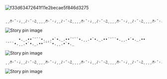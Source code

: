 

![f33d63472641f11e2becae5f846d3275](https://github.com/user-attachments/assets/73d7ae68-0317-4496-a01e-659d141528c5)

        ¸¸♬·¯·♩¸¸♪·¯·♫¸¸¸¸♬·¯·♩¸¸♪·¯·♫¸¸¸¸♬·¯·♩¸¸♪·¯·♫¸¸¸¸♬·¯·♩¸¸♪·¯·♫¸¸¸¸♬·¯·♩¸¸♪·¯·♫¸¸

<img src="https://i.pinimg.com/736x/72/3e/00/723e0080cd5db2c76df648e6864c8917.jpg" alt="Story pin image"/>

          •._.••´¯``•.¸¸.•`•._.••´¯``•.¸¸.•`•._.••´¯``•.¸¸.•`•._.••´¯``•.¸¸.•`•._.••´¯``•.¸¸.•`•._
          

<img src="https://i.pinimg.com/736x/28/e5/aa/28e5aa1c5a44b3f0dfad9d236554b2f9.jpg" alt="Story pin image"/>

    ¸¸♬·¯·♩¸¸♪·¯·♫¸¸¸¸♬·¯·♩¸¸♪·¯·♫¸¸¸¸♬·¯·♩¸¸♪·¯·♫¸¸¸¸♬·¯·♩¸¸♪·¯·♫¸¸¸¸♬·¯·♩¸¸♪·¯·♫¸¸

<img src="https://i.pinimg.com/736x/ac/19/bc/ac19bcde3c881b013aadef6e7eb9b8f2.jpg" alt="Story pin image"/>




<!--
**TacNaynn/TacNaynn** is a ✨ _special_ ✨ repository because its `README.md` (this file) appears on your GitHub profile.

Here are some ideas to get you started:

- 🔭 I’m currently working on ...
- 🌱 I’m currently learning ...
- 👯 I’m looking to collaborate on ...
- 🤔 I’m looking for help with ...
- 💬 Ask me about ...
- 📫 How to reach me: ...
- 😄 Pronouns: ...
- ⚡ Fun fact: ...
-->
